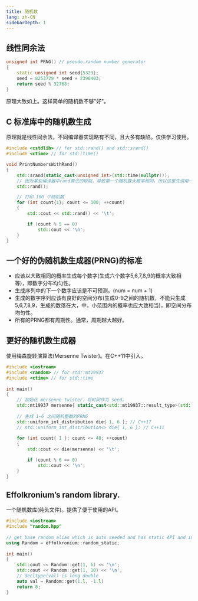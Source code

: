 ```yaml
---
title: 随机数
lang: zh-CN
sidebarDepth: 1
---
```


## 线性同余法
```cpp
unsigned int PRNG() // pseudo-random number generator
{
    static unsigned int seed{5323};
    seed = 8253729 * seed + 2396403;
    return seed % 32768;
}
```
原理大致如上。这样简单的随机数不够"好"。

## C 标准库中的随机数生成
原理就是线性同余法，不同编译器实现略有不同，且大多有缺陷。仅供学习使用。
```cpp
#include <cstdlib> // for std::rand() and std::srand()
#include <ctime> // for std::time()

void PrintNumbersWithRand()
{
    std::srand(static_cast<unsigned int>(std::time(nullptr)));
    // 因为某些编译器中rand算法的缺陷，导致第一个随机数大概率相同，所以这里先调用一次去掉第一个
    std::rand();

    // 打印 100 个随机数
    for (int count{1}; count <= 100; ++count)
    {
        std::cout << std::rand() << '\t';

        if (count % 5 == 0)
            std::cout << '\n';
    }
}
```

## 一个好的伪随机数生成器(PRNG)的标准
* 应该以大致相同的概率生成每个数字(生成六个数字5,6,7,8,9的概率大致相等)，即数字分布均匀性。
* 生成序列中的下一个数字应该是不可预测。(num = num + 1)
* 生成的数字序列应该有良好的空间分布(生成0-9之间的随机数，不能只生成5,6,7,8,9，生成的数落在大，中，小范围内的概率也应大致相当)，即空间分布均匀性。
* 所有的PRNG都有周期性。通常，周期越大越好。

## 更好的随机数生成器
使用梅森旋转演算法(Mersenne Twister)。在C++11中引入。
```cpp
#include <iostream>
#include <random> // for std::mt19937
#include <ctime> // for std::time
 
int main()
{
	// 初始化 mersenne twister，将时间作为 seed。
	std::mt19937 mersenne{ static_cast<std::mt19937::result_type>(std::time(nullptr)) };
 
	// 生成 1-6 之间随机整数的PRNG
	std::uniform_int_distribution die{ 1, 6 }; // C++17
	// std::uniform_int_distribution<> die{ 1, 6 }; // C++11
 
	for (int count{ 1 }; count <= 48; ++count)
	{
		std::cout << die(mersenne) << '\t';

		if (count % 6 == 0)
			std::cout << '\n';
	}
}
```

## Effolkronium’s random library.
一个随机数库(纯头文件)。提供了便于使用的API。
```cpp
#include <iostream>
#include "random.hpp"
 
// get base random alias which is auto seeded and has static API and internal state
using Random = effolkronium::random_static;
 
int main()
{
	std::cout << Random::get(1, 6) << '\n';
	std::cout << Random::get(1, 10) << '\n';
    // decltype(val) is long double
	auto val = Random::get(1.l, -1.l)
	return 0;
}
```